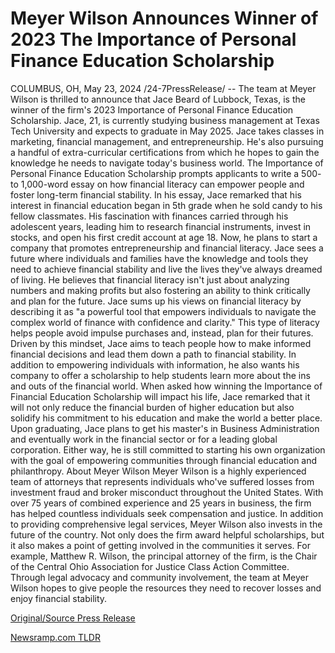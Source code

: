 # Meyer Wilson Announces Winner of 2023 The Importance of Personal Finance Education Scholarship

COLUMBUS, OH, May 23, 2024 /24-7PressRelease/ -- The team at Meyer Wilson is thrilled to announce that Jace Beard of Lubbock, Texas, is the winner of the firm's 2023 Importance of Personal Finance Education Scholarship. Jace, 21, is currently studying business management at Texas Tech University and expects to graduate in May 2025.  Jace takes classes in marketing, financial management, and entrepreneurship. He's also pursuing a handful of extra-curricular certifications from which he hopes to gain the knowledge he needs to navigate today's business world.   The Importance of Personal Finance Education Scholarship prompts applicants to write a 500- to 1,000-word essay on how financial literacy can empower people and foster long-term financial stability. In his essay, Jace remarked that his interest in financial education began in 5th grade when he sold candy to his fellow classmates.  His fascination with finances carried through his adolescent years, leading him to research financial instruments, invest in stocks, and open his first credit account at age 18. Now, he plans to start a company that promotes entrepreneurship and financial literacy.  Jace sees a future where individuals and families have the knowledge and tools they need to achieve financial stability and live the lives they've always dreamed of living. He believes that financial literacy isn't just about analyzing numbers and making profits but also fostering an ability to think critically and plan for the future.  Jace sums up his views on financial literacy by describing it as "a powerful tool that empowers individuals to navigate the complex world of finance with confidence and clarity." This type of literacy helps people avoid impulse purchases and, instead, plan for their futures.  Driven by this mindset, Jace aims to teach people how to make informed financial decisions and lead them down a path to financial stability. In addition to empowering individuals with information, he also wants his company to offer a scholarship to help students learn more about the ins and outs of the financial world.  When asked how winning the Importance of Financial Education Scholarship will impact his life, Jace remarked that it will not only reduce the financial burden of higher education but also solidify his commitment to his education and make the world a better place.  Upon graduating, Jace plans to get his master's in Business Administration and eventually work in the financial sector or for a leading global corporation. Either way, he is still committed to starting his own organization with the goal of empowering communities through financial education and philanthropy.  About Meyer Wilson  Meyer Wilson is a highly experienced team of attorneys that represents individuals who've suffered losses from investment fraud and broker misconduct throughout the United States. With over 75 years of combined experience and 25 years in business, the firm has helped countless individuals seek compensation and justice.  In addition to providing comprehensive legal services, Meyer Wilson also invests in the future of the country. Not only does the firm award helpful scholarships, but it also makes a point of getting involved in the communities it serves.   For example, Matthew R. Wilson, the principal attorney of the firm, is the Chair of the Central Ohio Association for Justice Class Action Committee. Through legal advocacy and community involvement, the team at Meyer Wilson hopes to give people the resources they need to recover losses and enjoy financial stability. 

[Original/Source Press Release](https://www.24-7pressrelease.com/press-release/511098/meyer-wilson-announces-winner-of-2023-the-importance-of-personal-finance-education-scholarship) 

[Newsramp.com TLDR](https://newsramp.com/None) 